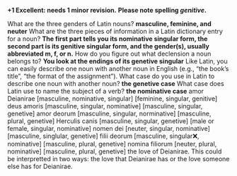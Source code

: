 **+1 Excellent: needs 1 minor revision.**
**Please note spelling *genitive*.**

What are the three genders of Latin nouns?
**masculine, feminine, and neuter**
What are the three pieces of information in a Latin dictionary entry for a noun?
**The first part tells you its nominative singular form, the second part is its genitive singular form, and the gender(s), usually abbreviated m, f, or n.**
How do you figure out what declension a noun belongs to?
**You look at the endings of its genetive singular**
Like Latin, you can easily describe one noun with another noun in English (e.g., “the book’s title”, “the format of the assignment”). What case do you use in Latin to describe one noun with another noun?
**the genetive case**
What case does Latin use to name the subject of a verb?
**the nominative case**
amor Deianirae [masculine, nominative, singular] [feminine, singular, genitive]
deus amoris [masculine, singular, nominative] [masculine, singular, genetive]
amor deorum [masculine, singular, norminative] [masculine, plural, genetive]
Herculis canis [masculine, singular, genetive] [male or female, singular, nominative]
nomen dei [neuter, singular, nominative] [masculine, singlular, genetive]
filii deorum [masculine, singular❌, nominative] [masculine, plural, genetive]
nomina filiorum [neuter, plural, nominative] [masculine, plural, genetive]
the love of Deianirae. This could be interpretted in two ways: the love that Deianirae has or the love someone else has for Deianirae. 
